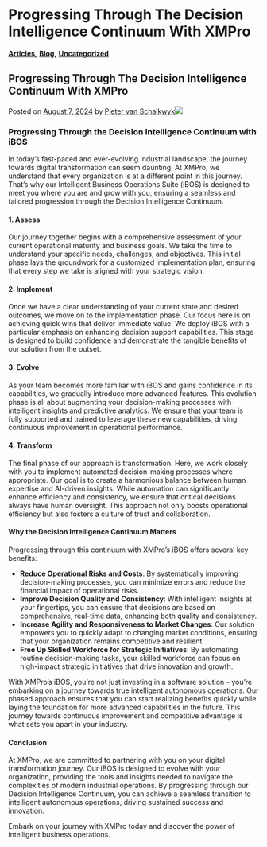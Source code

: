 # Progressing Through The Decision Intelligence Continuum With XMPro

[**Articles**](https://xmpro.com/category/blog/articles-blog/)**,** [**Blog**](https://xmpro.com/category/blog/)**,** [**Uncategorized**](https://xmpro.com/category/uncategorized/)

## Progressing Through The Decision Intelligence Continuum With XMPro

Posted on [August 7, 2024](https://xmpro.com/progressing-through-the-decision-intelligence-continuum-with-xmpro/) by [Pieter van Schalkwyk](https://xmpro.com/author/pietervs/)![](https://xmpro.com/wp-content/uploads/2024/08/XMPro-Decision-Continuum-1024x576.png)

### Progressing Through the Decision Intelligence Continuum with iBOS

In today’s fast-paced and ever-evolving industrial landscape, the journey towards digital transformation can seem daunting. At XMPro, we understand that every organization is at a different point in this journey. That’s why our Intelligent Business Operations Suite (iBOS) is designed to meet you where you are and grow with you, ensuring a seamless and tailored progression through the Decision Intelligence Continuum.

#### 1. Assess

Our journey together begins with a comprehensive assessment of your current operational maturity and business goals. We take the time to understand your specific needs, challenges, and objectives. This initial phase lays the groundwork for a customized implementation plan, ensuring that every step we take is aligned with your strategic vision.

#### 2. Implement

Once we have a clear understanding of your current state and desired outcomes, we move on to the implementation phase. Our focus here is on achieving quick wins that deliver immediate value. We deploy iBOS with a particular emphasis on enhancing decision support capabilities. This stage is designed to build confidence and demonstrate the tangible benefits of our solution from the outset.

#### 3. Evolve

As your team becomes more familiar with iBOS and gains confidence in its capabilities, we gradually introduce more advanced features. This evolution phase is all about augmenting your decision-making processes with intelligent insights and predictive analytics. We ensure that your team is fully supported and trained to leverage these new capabilities, driving continuous improvement in operational performance.

#### 4. Transform

The final phase of our approach is transformation. Here, we work closely with you to implement automated decision-making processes where appropriate. Our goal is to create a harmonious balance between human expertise and AI-driven insights. While automation can significantly enhance efficiency and consistency, we ensure that critical decisions always have human oversight. This approach not only boosts operational efficiency but also fosters a culture of trust and collaboration.

#### Why the Decision Intelligence Continuum Matters

Progressing through this continuum with XMPro’s iBOS offers several key benefits:

* **Reduce Operational Risks and Costs**: By systematically improving decision-making processes, you can minimize errors and reduce the financial impact of operational risks.
* **Improve Decision Quality and Consistency**: With intelligent insights at your fingertips, you can ensure that decisions are based on comprehensive, real-time data, enhancing both quality and consistency.
* **Increase Agility and Responsiveness to Market Changes**: Our solution empowers you to quickly adapt to changing market conditions, ensuring that your organization remains competitive and resilient.
* **Free Up Skilled Workforce for Strategic Initiatives**: By automating routine decision-making tasks, your skilled workforce can focus on high-impact strategic initiatives that drive innovation and growth.

With XMPro’s iBOS, you’re not just investing in a software solution – you’re embarking on a journey towards true intelligent autonomous operations. Our phased approach ensures that you can start realizing benefits quickly while laying the foundation for more advanced capabilities in the future. This journey towards continuous improvement and competitive advantage is what sets you apart in your industry.

#### Conclusion

At XMPro, we are committed to partnering with you on your digital transformation journey. Our iBOS is designed to evolve with your organization, providing the tools and insights needed to navigate the complexities of modern industrial operations. By progressing through our Decision Intelligence Continuum, you can achieve a seamless transition to intelligent autonomous operations, driving sustained success and innovation.

Embark on your journey with XMPro today and discover the power of intelligent business operations.

